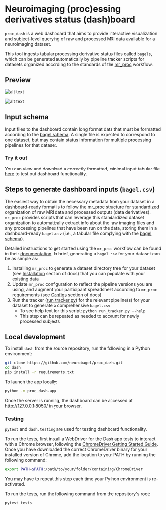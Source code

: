 # Neuroimaging (proc)essing derivatives status (dash)board

`proc_dash` is a web dashboard that aims to provide interactive visualization and subject-level querying of raw and processed MRI data available for a neuroimaging dataset.

This tool ingests tabular processing derivative status files called `bagels`, which can be generated automatically by pipeline tracker scripts for datasets organized according to the standards of the [mr_proc](https://github.com/neurodatascience/mr_proc) workflow.

## Preview
![alt text](https://github.com/neurobagel/proc_dash/blob/main/img/ui_overview_table.png?raw=true)

![alt text](https://github.com/neurobagel/proc_dash/blob/main/img/ui_overview_graphs.png?raw=true)


## Input schema
Input files to the dashboard contain long format data that must be formatted according to the [bagel schema](https://github.com/neurobagel/proc_dash/tree/main/schemas). A single file is expected to correspond to one dataset, but may contain status information for multiple processing pipelines for that dataset.

### Try it out
You can view and download a correctly formatted, minimal input tabular file [here](https://github.com/neurobagel/proc_dash/blob/main/tests/data/example_bagel.csv) to test out dashboard functionality.

## Steps to generate dashboard inputs (`bagel.csv`)
The easiest way to obtain the necessary metadata from your dataset in a dashboard-ready format is to follow the [mr_proc](https://github.com/neurodatascience/mr_proc) structure for standardized organization of raw MRI data and processed outputs (data derivatives). `mr_proc` provides scripts that can leverage this standardized dataset organization to automatically extract info about the raw imaging files and any processing pipelines that have been run on the data, storing them in a dashboard-ready `bagel.csv` (i.e., a tabular file complying with the [bagel schema](https://github.com/neurobagel/proc_dash/tree/main/schemas)).

Detailed instructions to get started using the `mr_proc` workflow can be found in their [documentation](https://www.neurobagel.org/documentation/mr_proc/overview/). In brief, generating a `bagel.csv` for your dataset can be as simple as:
1. Installing `mr_proc` to generate a dataset directory tree for your dataset (see [Installation](https://www.neurobagel.org/documentation/mr_proc/installation/) section of docs) that you can populate with your existing data
2. Update `mr_proc` configuration to reflect the pipeline versions you are using, and augment your participant spreadsheet according to `mr_proc` requirements (see [Configs](https://www.neurobagel.org/documentation/mr_proc/configs/) section of docs)
3. Run the tracker ([run_tracker.py](https://github.com/neurodatascience/mr_proc/blob/main/trackers/run_tracker.py)) for the relevant pipeline(s) for your dataset to generate a comprehensive `bagel.csv`
    - To see help text for this script: `python run_tracker.py --help`
    - This step can be repeated as needed to account for newly processed subjects

## Local development
To install `dash` from the source repository, run the following in a Python environment:
```bash
git clone https://github.com/neurobagel/proc_dash.git
cd dash
pip install -r requirements.txt
```

To launch the app locally:
```bash
python -m proc_dash.app
```
Once the server is running, the dashboard can be accessed at http://127.0.0.1:8050/ in your browser.

### Testing
`pytest` and `dash.testing` are used for testing dashboard functionality.

To run the tests, first install a WebDriver for the Dash app tests to interact with a Chrome browser, following the [ChromeDriver Getting Started Guide](https://chromedriver.chromium.org/getting-started). Once you have downloaded the correct ChromeDriver binary for your installed version of Chrome, add the location to your PATH by running the following command:
```bash
export PATH=$PATH:/path/to/your/folder/containing/ChromeDriver
```
You may have to repeat this step each time your Python environment is re-activated.

To run the tests, run the following command from the repository's root:
```bash
pytest tests
```
